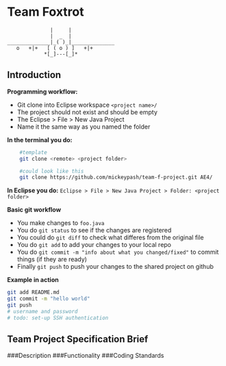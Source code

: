 # Team Foxtrot

```
              |     |
              |  _  |
______________|_( )_|______________
   o   +|+   [ ( o ) ]   +|+
            *[_]---[_]*
```

## Introduction
**Programming workflow:**
+ Git clone into Eclipse workspace `<project name>/`
+ The project should not exist and should be empty
+ The Eclipse > File > New Java Project
+ Name it the same way as you named the folder

**In the terminal you do:**
```bash
	#template
	git clone <remote> <project folder> 

	#could look like this
	git clone https://github.com/mickeypash/team-f-project.git AE4/
```
**In Eclipse you do:**
	`Eclipse > File > New Java Project > Folder: <project folder>`



**Basic git workflow**
+ You make changes to `foo.java`
+ You do `git status` to see if the changes are registered
+ You could do `git diff` to check what differes from the original file
+ You do `git add` to add your changes to your local repo
+ You do `git commit -m "info about what you changed/fixed"` to commit things (if they are ready)
+ Finally `git push` to push your changes to the shared project on github

**Example in action**
```bash
git add README.md
git commit -m "hello world"
git push
# username and password
# todo: set-up SSH authentication
```

## Team Project Specification Brief

###Description
###Functionality
###Coding Standards
